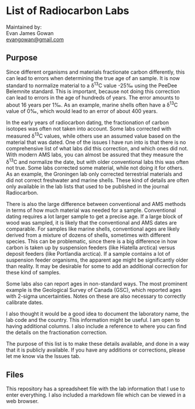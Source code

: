 List of Radiocarbon Labs
=============

Maintained by:  
Evan James Gowan  
<evangowan@gmail.com>



Purpose
-----------

Since different organisms and materials fractionate carbon differently, this can lead to errors when determining the true age of an sample. It is now standard to normalize material to a δ<sup>13</sup>C value -25‰ using the PeeDee Belemnite standard. This is important, because not doing this correction can lead to errors in the age of hundreds of years. The error amounts to about 16 years per 1‰. As an example, marine shells often have a δ<sup>13</sup>C value of 0‰, which would lead to an error of about 400 years.

In the early years of radiocarbon dating, the fractionation of carbon isotopes was often not taken into account. Some labs corrected with measured  δ<sup>13</sup>C values, while others use an assumed value based on the material that was dated. One of the issues I have run into is that there is no comprehensive list of what labs did this correction, and which ones did not. With modern AMS labs, you can almost be assured that they measure the δ<sup>13</sup>C and normalize the date, but with older conventional labs this was often not true. Some labs corrected some material, while not doing it for others. As an example, the Groningen lab only corrected terrestrial materials and did not correct freshwater and marine shells. These kind of details are often only available in the lab lists that used to be published in the journal Radiocarbon.

There is also the large difference between conventional and AMS methods in terms of how much material was needed for a sample. Conventional dating requires a lot larger sample to get a precise age. If a large block of wood was sampled, it is likely that the conventional and AMS dates are comparable. For samples like marine shells, conventional ages are likely derived from a mixture of dozens of shells, sometimes with different species. This can be problematic, since there is a big difference in how carbon is taken up by suspension feeders (like Hiatella arctica) versus deposit feeders (like Portlandia arctica). If a sample contains a lot of suspension feeder organisms, the apparent age might be significantly older than reality. It may be desirable for some to add an additional correction for these kind of samples.

Some labs also can report ages in non-standard ways. The most prominent example is the Geological Survey of Canada (GSC), which reported ages with 2-sigma uncertainties. Notes on these are also necessary to correctly calibrate dates.

I also thought it would be a good idea to document the laboratory name, the lab code and the country. This information might be useful. I am open to having additional columns. I also include a reference to where you can find the details on the fractionation correction.

The purpose of this list is to make these details available, and done in a way that it is publicly available. If you have any additions or corrections, please let me know via the Issues tab.

Files
-------

This repository has a spreadsheet file with the lab information that I use to enter everything. I also included a markdown file which can be viewed in a web browser.
